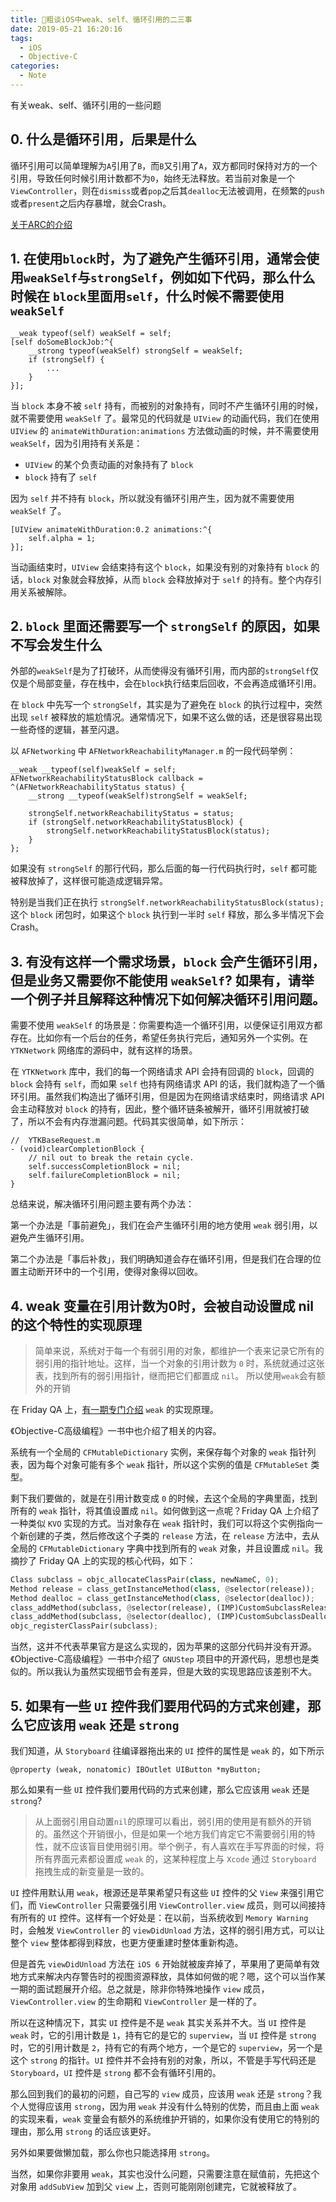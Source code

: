 ```yaml
---
title: 粗谈iOS中weak、self、循环引用的二三事
date: 2019-05-21 16:20:16
tags:
  - iOS
  - Objective-C
categories:
  - Note
---
```


有关weak、self、循环引用的一些问题

## 0. 什么是循环引用，后果是什么

循环引用可以简单理解为`A`引用了`B`，而`B`又引用了`A`，双方都同时保持对方的一个引用，导致任何时候引用计数都不为`0`，始终无法释放。若当前对象是一个`ViewController`，则在`dismiss`或者`pop`之后其`dealloc`无法被调用，在频繁的`push`或者`present`之后内存暴增，就会Crash。

[关于ARC的介绍](https://paaatrick.com/2019-05-19-ios-arc-gc/)

## 1. 在使用`block`时，为了避免产生循环引用，通常会使用`weakSelf`与`strongSelf`，例如如下代码，那么什么时候在  `block`里面用`self`，什么时候不需要使用`weakSelf`

```objc
__weak typeof(self) weakSelf = self;
[self doSomeBlockJob:^{
    __strong typeof(weakSelf) strongSelf = weakSelf;
    if (strongSelf) {
        ...
    }
}];
```
当 `block` 本身不被 `self` 持有，而被别的对象持有，同时不产生循环引用的时候，就不需要使用 `weakSelf` 了。最常见的代码就是 `UIView` 的动画代码，我们在使用 `UIView` 的 `animateWithDuration:animations` 方法做动画的时候，并不需要使用 `weakSelf`，因为引用持有关系是：

- `UIView` 的某个负责动画的对象持有了 `block`
- `block` 持有了 `self`

因为 `self` 并不持有 `block`，所以就没有循环引用产生，因为就不需要使用 `weakSelf` 了。
```objc
[UIView animateWithDuration:0.2 animations:^{
    self.alpha = 1;
}];
```
当动画结束时，`UIView` 会结束持有这个 `block`，如果没有别的对象持有 `block` 的话，`block` 对象就会释放掉，从而 `block` 会释放掉对于 `self` 的持有。整个内存引用关系被解除。

## 2. `block` 里面还需要写一个 `strongSelf` 的原因，如果不写会发生什么

外部的`weakSelf`是为了打破环，从而使得没有循环引用，而内部的`strongSelf`仅仅是个局部变量，存在栈中，会在`block`执行结束后回收，不会再造成循环引用。

在 `block` 中先写一个 `strongSelf`，其实是为了避免在 `block` 的执行过程中，突然出现 `self` 被释放的尴尬情况。通常情况下，如果不这么做的话，还是很容易出现一些奇怪的逻辑，甚至闪退。

以 `AFNetworking` 中 `AFNetworkReachabilityManager.m` 的一段代码举例：

```objc
__weak __typeof(self)weakSelf = self;
AFNetworkReachabilityStatusBlock callback = ^(AFNetworkReachabilityStatus status) {
    __strong __typeof(weakSelf)strongSelf = weakSelf;

    strongSelf.networkReachabilityStatus = status;
    if (strongSelf.networkReachabilityStatusBlock) {
        strongSelf.networkReachabilityStatusBlock(status);
    }
};
```

如果没有 `strongSelf` 的那行代码，那么后面的每一行代码执行时，`self` 都可能被释放掉了，这样很可能造成逻辑异常。

特别是当我们正在执行 `strongSelf.networkReachabilityStatusBlock(status); `这个 `block` 闭包时，如果这个 `block` 执行到一半时 `self` 释放，那么多半情况下会 Crash。

## 3. 有没有这样一个需求场景，`block` 会产生循环引用，但是业务又需要你不能使用 `weakSelf`? 如果有，请举一个例子并且解释这种情况下如何解决循环引用问题。

需要不使用 `weakSelf` 的场景是：你需要构造一个循环引用，以便保证引用双方都存在。比如你有一个后台的任务，希望任务执行完后，通知另外一个实例。在 `YTKNetwork` 网络库的源码中，就有这样的场景。

在 `YTKNetwork` 库中，我们的每一个网络请求 API 会持有回调的 `block`，回调的 `block` 会持有 `self`，而如果 `self` 也持有网络请求 API 的话，我们就构造了一个循环引用。虽然我们构造出了循环引用，但是因为在网络请求结束时，网络请求 API 会主动释放对 `block` 的持有，因此，整个循环链条被解开，循环引用就被打破了，所以不会有内存泄漏问题。代码其实很简单，如下所示：

```objc
//  YTKBaseRequest.m
- (void)clearCompletionBlock {
    // nil out to break the retain cycle.
    self.successCompletionBlock = nil;
    self.failureCompletionBlock = nil;
}
```

总结来说，解决循环引用问题主要有两个办法：

第一个办法是「事前避免」，我们在会产生循环引用的地方使用 `weak` 弱引用，以避免产生循环引用。

第二个办法是「事后补救」，我们明确知道会存在循环引用，但是我们在合理的位置主动断开环中的一个引用，使得对象得以回收。

## 4. weak 变量在引用计数为0时，会被自动设置成 nil 的这个特性的实现原理

> 简单来说，系统对于每一个有弱引用的对象，都维护一个表来记录它所有的弱引用的指针地址。这样，当一个对象的引用计数为 `0` 时，系统就通过这张表，找到所有的弱引用指针，继而把它们都置成 `nil`。
所以使用`weak`会有额外的开销

在 Friday QA 上，[有一期专门介绍](https://mikeash.com/pyblog/friday-qa-2010-07-16-zeroing-weak-references-in-objective-c.html) `weak` 的实现原理。

《Objective-C高级编程》一书中也介绍了相关的内容。

系统有一个全局的 `CFMutableDictionary` 实例，来保存每个对象的 `weak` 指针列表，因为每个对象可能有多个 `weak` 指针，所以这个实例的值是 `CFMutableSet` 类型。

剩下我们要做的，就是在引用计数变成 `0` 的时候，去这个全局的字典里面，找到所有的 `weak` 指针，将其值设置成 `nil`。如何做到这一点呢？Friday QA 上介绍了一种类似 `KVO` 实现的方式。当对象存在 `weak` 指针时，我们可以将这个实例指向一个新创建的子类，然后修改这个子类的 `release` 方法，在 `release` 方法中，去从全局的 `CFMutableDictionary` 字典中找到所有的 `weak` 对象，并且设置成 `nil`。我摘抄了 Friday QA 上的实现的核心代码，如下：

```python
Class subclass = objc_allocateClassPair(class, newNameC, 0);
Method release = class_getInstanceMethod(class, @selector(release));
Method dealloc = class_getInstanceMethod(class, @selector(dealloc));
class_addMethod(subclass, @selector(release), (IMP)CustomSubclassRelease, method_getTypeEncoding(release));
class_addMethod(subclass, @selector(dealloc), (IMP)CustomSubclassDealloc, method_getTypeEncoding(dealloc));
objc_registerClassPair(subclass);
```

当然，这并不代表苹果官方是这么实现的，因为苹果的这部分代码并没有开源。《Objective-C高级编程》一书中介绍了 `GNUStep` 项目中的开源代码，思想也是类似的。所以我认为虽然实现细节会有差异，但是大致的实现思路应该差别不大。

## 5. 如果有一些 `UI` 控件我们要用代码的方式来创建，那么它应该用 `weak` 还是 `strong`

我们知道，从 `Storyboard` 往编译器拖出来的 `UI` 控件的属性是 `weak` 的，如下所示

```objc
@property (weak, nonatomic) IBOutlet UIButton *myButton;
```

那么如果有一些 `UI` 控件我们要用代码的方式来创建，那么它应该用 `weak` 还是 `strong`?

> 从上面弱引用自动置`nil`的原理可以看出，弱引用的使用是有额外的开销的。虽然这个开销很小，但是如果一个地方我们肯定它不需要弱引用的特性，就不应该盲目使用弱引用。举个例子，有人喜欢在手写界面的时候，将所有界面元素都设置成 `weak` 的，这某种程度上与 `Xcode` 通过 `Storyboard` 拖拽生成的新变量是一致的。

`UI` 控件用默认用 `weak`，根源还是苹果希望只有这些 `UI` 控件的父 `View` 来强引用它们，而 `ViewController` 只需要强引用 `ViewController.view` 成员，则可以间接持有所有的 `UI` 控件。这样有一个好处是：在以前，当系统收到 `Memory Warning` 时，会触发 `ViewController` 的 `viewDidUnload` 方法，这样的弱引用方式，可以让整个 `view` 整体都得到释放，也更方便重建时整体重新构造。

但是首先 `viewDidUnload` 方法在 `iOS 6` 开始就被废弃掉了，苹果用了更简单有效地方式来解决内存警告时的视图资源释放，具体如何做的呢？嗯，这个可以当作某一期的面试题展开介绍。总之就是，除非你特殊地操作 `view` 成员，`ViewController.view` 的生命期和 `ViewController` 是一样的了。

所以在这种情况下，其实 `UI` 控件是不是 `weak` 其实关系并不大。当 `UI` 控件是 `weak` 时，它的引用计数是 `1`，持有它的是它的 `superview`，当 `UI` 控件是 `strong` 时，它的引用计数是 `2`，持有它的有两个地方，一个是它的 `superview`，另一个是这个 `strong` 的指针。`UI` 控件并不会持有别的对象，所以，不管是手写代码还是 `Storyboard`，`UI` 控件是 `strong` 都不会有循环引用的。

那么回到我们的最初的问题，自己写的 `view` 成员，应该用 `weak` 还是 `strong`？我个人觉得应该用 `strong`，因为用 `weak` 并没有什么特别的优势，而且由上面 `weak`的实现来看，`weak` 变量会有额外的系统维护开销的，如果你没有使用它的特别的理由，那么用 `strong` 的话应该更好。

另外如果要做懒加载，那么你也只能选择用 `strong`。

当然，如果你非要用 `weak`，其实也没什么问题，只需要注意在赋值前，先把这个对象用 `addSubView` 加到父 `view` 上，否则可能刚刚创建完，它就被释放了。

